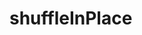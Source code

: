 # shuffleInPlace

<!-- TODO-START
TODO: Fill short description here.

## Type signature

TODO: Fill type signature down below.

```
any ⇒ any
```

## Examples

TODO: List at least one example down below.

```javascript
shuffleInPlace(); // ⇒ TODO
```

## Questions

TODO: List questions that may this function answers.
TODO-END -->
